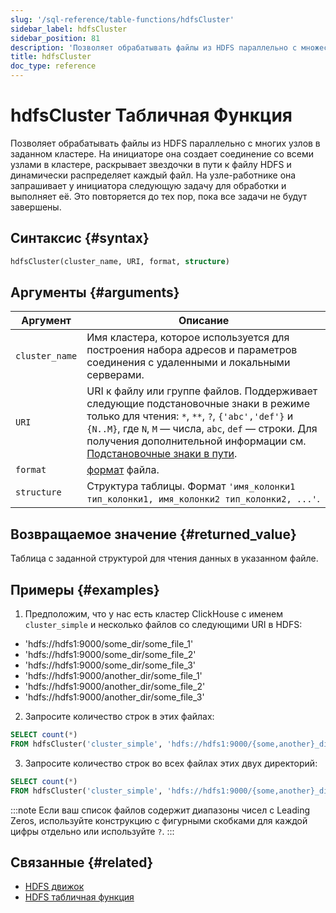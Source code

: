 ```yaml
---
slug: '/sql-reference/table-functions/hdfsCluster'
sidebar_label: hdfsCluster
sidebar_position: 81
description: 'Позволяет обрабатывать файлы из HDFS параллельно с множества узлов'
title: hdfsCluster
doc_type: reference
---
```

# hdfsCluster Табличная Функция

Позволяет обрабатывать файлы из HDFS параллельно с многих узлов в заданном кластере. На инициаторе она создает соединение со всеми узлами в кластере, раскрывает звездочки в пути к файлу HDFS и динамически распределяет каждый файл. На узле-работнике она запрашивает у инициатора следующую задачу для обработки и выполняет её. Это повторяется до тех пор, пока все задачи не будут завершены.

## Синтаксис {#syntax}

```sql
hdfsCluster(cluster_name, URI, format, structure)
```

## Аргументы {#arguments}

| Аргумент       | Описание                                                                                                                                                                                                                                                                                          |
|----------------|--------------------------------------------------------------------------------------------------------------------------------------------------------------------------------------------------------------------------------------------------------------------------------------------------|
| `cluster_name` | Имя кластера, которое используется для построения набора адресов и параметров соединения с удаленными и локальными серверами.                                                                                                                                                                    |
| `URI`          | URI к файлу или группе файлов. Поддерживает следующие подстановочные знаки в режиме только для чтения: `*`, `**`, `?`, `{'abc','def'}` и `{N..M}`, где `N`, `M` — числа, `abc`, `def` — строки. Для получения дополнительной информации см. [Подстановочные знаки в пути](../../engines/table-engines/integrations/s3.md#wildcards-in-path). |
| `format`       | [формат](/sql-reference/formats) файла.                                                                                                                                                                                                                                                        |
| `structure`    | Структура таблицы. Формат `'имя_колонки1 тип_колонки1, имя_колонки2 тип_колонки2, ...'`.                                                                                                                                                                                                          |

## Возвращаемое значение {#returned_value}

Таблица с заданной структурой для чтения данных в указанном файле.

## Примеры {#examples}

1.  Предположим, что у нас есть кластер ClickHouse с именем `cluster_simple` и несколько файлов со следующими URI в HDFS:

- 'hdfs://hdfs1:9000/some_dir/some_file_1'
- 'hdfs://hdfs1:9000/some_dir/some_file_2'
- 'hdfs://hdfs1:9000/some_dir/some_file_3'
- 'hdfs://hdfs1:9000/another_dir/some_file_1'
- 'hdfs://hdfs1:9000/another_dir/some_file_2'
- 'hdfs://hdfs1:9000/another_dir/some_file_3'

2.  Запросите количество строк в этих файлах:

```sql
SELECT count(*)
FROM hdfsCluster('cluster_simple', 'hdfs://hdfs1:9000/{some,another}_dir/some_file_{1..3}', 'TSV', 'name String, value UInt32')
```

3.  Запросите количество строк во всех файлах этих двух директорий:

```sql
SELECT count(*)
FROM hdfsCluster('cluster_simple', 'hdfs://hdfs1:9000/{some,another}_dir/*', 'TSV', 'name String, value UInt32')
```

:::note
Если ваш список файлов содержит диапазоны чисел с Leading Zeros, используйте конструкцию с фигурными скобками для каждой цифры отдельно или используйте `?`.
:::

## Связанные {#related}

- [HDFS движок](../../engines/table-engines/integrations/hdfs.md)
- [HDFS табличная функция](../../sql-reference/table-functions/hdfs.md)
